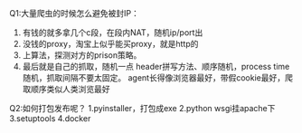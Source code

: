 Q1:大量爬虫的时候怎么避免被封IP：
1. 有钱的就多拿几个c段，在段内NAT，随机ip/port出
2. 没钱的proxy，淘宝上似乎能买proxy，就是http的 
3. 上算法，探测对方的prison策略。
4. 最后就是自己的抓取，随机一点
        header拼写方法、顺序随机，process time随机，抓取间隔不要太固定。
        agent长得像浏览器最好，带假cookie最好，爬取顺序类似人类浏览最好
 
Q2:如何打包发布呢？
1.pyinstaller，打包成exe
2.python wsgi挂apache下
3.setuptools
4.docker